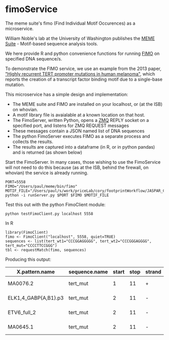 # fimoService
The meme suite's fimo (Find Individual Motif Occurences) as a microservice.


William Noble's lab at the University of Washington publishes the [MEME
Suite](http://meme-suite.org/index.html) - Motif-based sequence analysis tools.

We here provide R and python convenience functions for running
[FIMO](http://meme-suite.org/doc/fimo.html?man_type=web) on specified DNA sequence/s.

To demonstrate the FIMO service, we use an example from the 2013 paper,
["Highly recurrent TERT promoter mutations in human melanoma"](http://www.ncbi.nlm.nih.gov/pmc/articles/PMC4423787),
which reports the creation of a transcript factor binding motif due to a single-base mutation.

This microservice has a simple design and implementation:

  * The MEME suite and FIMO are installed on your localhost, or (at the ISB) on whovian.
  * A motif library file is avaialable at a known location on that host.
  * The FimoServer, written Python, opens a [ZMQ](http://zeromq.org/) REPLY socket on
    a specified port, and listens for ZMQ REQUEST messages
  * These messages contain a JSON named list of DNA sequences
  * The python FimoServer executes FIMO as a separate process and collects the results.
  * The results are captured into a dataframe (in R, or in python pandas) and is returned (as shown below)


Start the FimoServer.  In many cases, those wishing to use the FimoService will not need
to do this because (as at the ISB, behind the firewall, on whovian) the service is
already running.
```
PORT=5558
FIMO="/Users/paul/meme/bin/fimo"
MOTIF_FILE="/Users/paul/s/work/priceLab/cory/footprintWorkflow/JASPAR_CORE_plus_seth.meme"
python -i runServer.py $PORT $FIMO $MOTIF_FILE
```

Test this out with the python FimoClient module:

```
python testFimoClient.py localhost 5558
```

In R

```
library(FimoClient)
fimo <- FimoClient("localhost", 5558, quiet=TRUE)
sequences <- list(tert_wt1="CCCGGAGGGGG", tert_wt2="CCCGGGAGGGG", tert_mut="CCCCTTCCGGG")
tbl <- requestMatch(fimo, sequences)
```
Producing this output:

|X.pattern.name | sequence.name | start | stop | strand | score | p.value | q.value | matched.sequence|
|---------------|:--------------|:------|:-----|:-------|:------|:--------|:--------|-----------------|
|             MA0076.2  |    tert_mut  |   1  | 11   |   + | 13.1818 | 2.22e-05 | 0.000133 |    CCCCTTCCGGG
| ELK1,4_GABP{A,B1}.p3  |    tert_mut  |   2  | 11   |   - | 11.7000 | 4.50e-05 | 0.000539 |     CCCGGAAGGG
|          ETV6_full_2  |    tert_mut  |   2  | 11   |   - | 10.7245 | 9.30e-05 | 0.001120 |      CCCGGAAGGG
|             MA0645.1  |    tert_mut  |   2  | 11   |   - | 10.7308 | 9.54e-05 | 0.001150 |     CCCGGAAGGG



